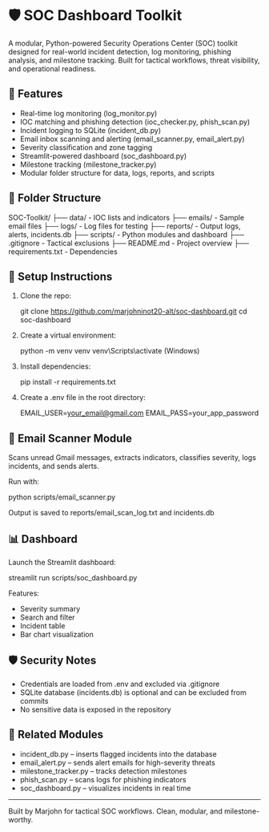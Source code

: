 # 🛡️ SOC Dashboard Toolkit

A modular, Python-powered Security Operations Center (SOC) toolkit designed for real-world incident detection, log monitoring, phishing analysis, and milestone tracking. Built for tactical workflows, threat visibility, and operational readiness.

## 🚀 Features

- Real-time log monitoring (log_monitor.py)
- IOC matching and phishing detection (ioc_checker.py, phish_scan.py)
- Incident logging to SQLite (incident_db.py)
- Email inbox scanning and alerting (email_scanner.py, email_alert.py)
- Severity classification and zone tagging
- Streamlit-powered dashboard (soc_dashboard.py)
- Milestone tracking (milestone_tracker.py)
- Modular folder structure for data, logs, reports, and scripts

## 📁 Folder Structure

SOC-Toolkit/
├── data/               - IOC lists and indicators
├── emails/             - Sample email files
├── logs/               - Log files for testing
├── reports/            - Output logs, alerts, incidents.db
├── scripts/            - Python modules and dashboard
├── .gitignore          - Tactical exclusions
├── README.md           - Project overview
├── requirements.txt    - Dependencies

## 🔧 Setup Instructions

1. Clone the repo:

   git clone https://github.com/marjohninot20-alt/soc-dashboard.git
   cd soc-dashboard

2. Create a virtual environment:

   python -m venv venv
   venv\Scripts\activate  (Windows)

3. Install dependencies:

   pip install -r requirements.txt

4. Create a .env file in the root directory:

   EMAIL_USER=your_email@gmail.com
   EMAIL_PASS=your_app_password

## 📧 Email Scanner Module

Scans unread Gmail messages, extracts indicators, classifies severity, logs incidents, and sends alerts.

Run with:

   python scripts/email_scanner.py

Output is saved to reports/email_scan_log.txt and incidents.db

## 📊 Dashboard

Launch the Streamlit dashboard:

   streamlit run scripts/soc_dashboard.py

Features:
- Severity summary
- Search and filter
- Incident table
- Bar chart visualization

## 🛡️ Security Notes

- Credentials are loaded from .env and excluded via .gitignore
- SQLite database (incidents.db) is optional and can be excluded from commits
- No sensitive data is exposed in the repository

## 🔗 Related Modules

- incident_db.py – inserts flagged incidents into the database
- email_alert.py – sends alert emails for high-severity threats
- milestone_tracker.py – tracks detection milestones
- phish_scan.py – scans logs for phishing indicators
- soc_dashboard.py – visualizes incidents in real time

---

Built by Marjohn for tactical SOC workflows. Clean, modular, and milestone-worthy.